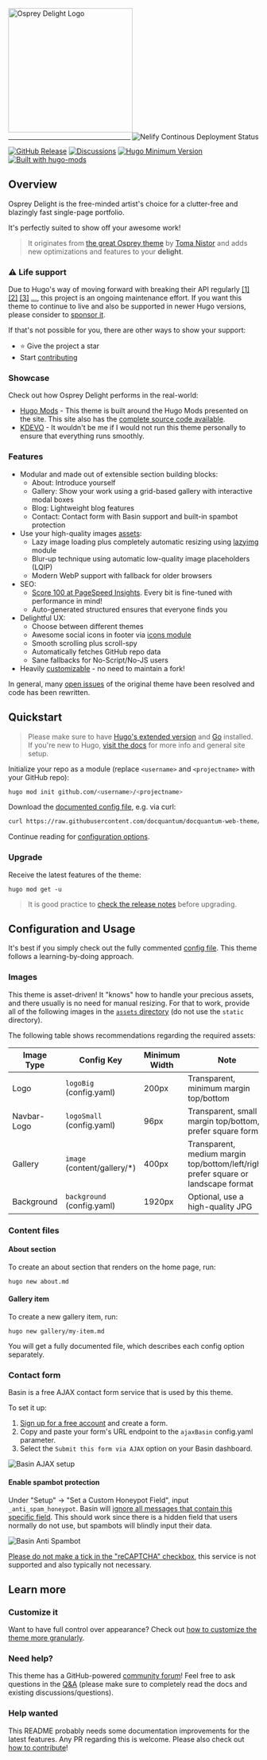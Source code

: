 <a href="https://git.io/osprey-delight" target="_blank">
    <img alt="Osprey Delight Logo" src="https://raw.githubusercontent.com/docquantum/docquantum-web-theme/main/images/osprey-delight-logo.png" width="250">
</a>
<a href="https://kdevo.netlify.app/" target="_blank">
    <img align="right" alt="Nelify Continous Deployment Status" src="https://api.netlify.com/api/v1/badges/aff9a674-45e1-4437-89f7-2aabb281780f/deploy-status">
</a>

---

[![GitHub Release](https://img.shields.io/github/v/release/kdevo/osprey-delight?style=flat-square&color=%230097a7&logo=github)](https://github.com/kdevo/osprey-delight/releases/latest)
[![Discussions](https://img.shields.io/badge/GitHub-Discussions-%230097a7?logo=github&style=flat-square)](https://github.com/kdevo/osprey-delight/discussions)
[![Hugo Minimum Version](https://img.shields.io/badge/hugo-%3E=v0.120-%230097a7?logo=hugo&style=flat-square)](https://github.com/gohugoio/hugo/releases)
[![Built with hugo-mods](https://img.shields.io/static/v1?label=%E2%9D%A4&message=hugo-mods&color=0097a7&style=flat-square)](https://github.com/hugo-mods)

## Overview

Osprey Delight is the free-minded artist's choice for a clutter-free and blazingly fast single-page portfolio.

It's perfectly suited to show off your awesome work!

> It originates from [the great Osprey theme](https://github.com/tomanistor/osprey) by [Toma Nistor](https://github.com/tomanistor) and adds new optimizations and features to your **delight**.

### ⚠️ Life support

Due to Hugo's way of moving forward with breaking their API regularly [[1]](https://github.com/kdevo/osprey-delight/issues/48) [[2]](https://github.com/kdevo/osprey-delight/issues/58) [[3]](https://commaok.xyz/post/on_hugo/) [...](https://news.ycombinator.com/item?id=41822449), this project is an ongoing maintenance effort.
If you want this theme to continue to live and also be supported in newer Hugo versions, please consider to [sponsor it](https://github.com/sponsors/kdevo).

If that's not possible for you, there are other ways to show your support:

- ⭐ Give the project a star
- Start [contributing](https://github.com/docquantum/docquantum-web-theme/blob/main/CONTRIBUTING.md)

### Showcase

Check out how Osprey Delight performs in the real-world:

- [Hugo Mods](https://hugo-mods.github.io/) - This theme is built around the Hugo Mods presented on the site. This site also has the [complete source code available](https://github.com/hugo-mods/hugo-mods.github.io).
- [KDEVO](https://kdevo.github.io/) - It wouldn't be me if I would not run this theme personally to ensure that everything runs smoothly.

### Features

- Modular and made out of extensible section building blocks:
  - About: Introduce yourself
  - Gallery: Show your work using a grid-based gallery with interactive modal boxes
  - Blog: Lightweight blog features
  - Contact: Contact form with Basin support and built-in spambot protection
- Use your high-quality images [assets](https://gohugo.io/categories/asset-management):
  - Lazy image loading plus completely automatic resizing using [lazyimg](https://github.com/hugo-mods/lazyimg) module
  - Blur-up technique using automatic low-quality image placeholders (LQIP)
  - Modern WebP support with fallback for older browsers
- SEO:
  - [Score 100 at PageSpeed Insights](https://developers.google.com/speed/pagespeed/insights/?url=https%3A%2F%2Fkdevo.github.io%2F). Every bit is fine-tuned with performance in mind!
  - Auto-generated structured ensures that everyone finds you
- Delightful UX:
  - Choose between different themes
  - Awesome social icons in footer via [icons module](https://github.com/hugo-mods/icons)
  - Smooth scrolling plus scroll-spy
  - Automatically fetches GitHub repo data
  - Sane fallbacks for No-Script/No-JS users
- Heavily [customizable](#customize-it) - no need to maintain a fork!

In general, many [open issues](https://github.com/tomanistor/osprey/issues) of the original theme have been resolved and code has been rewritten.

## Quickstart

> Please make sure to have [Hugo's extended version](https://github.com/gohugoio/hugo/releases) and [Go](https://go.dev/) installed.
> If you're new to Hugo, [visit the docs](https://gohugo.io/getting-started/quick-start/) for more info and general site setup.

Initialize your repo as a module (replace `<username>` and `<projectname>` with your GitHub repo):

```sh
hugo mod init github.com/<username>/<projectname>
```

Download the [documented config file](https://github.com/docquantum/docquantum-web-theme/blob/main/exampleSite/config.yaml), e.g. via curl:

```sh
curl https://raw.githubusercontent.com/docquantum/docquantum-web-theme/main/exampleSite/config.yaml -O
```

Continue reading for [configuration options](#config).

### Upgrade

Receive the latest features of the theme:

```
hugo mod get -u
```

> It is good practice to [check the release notes](https://github.com/kdevo/osprey-delight/releases) before upgrading.

## Configuration and Usage <a href="config"></a>

It's best if you simply check out the fully commented [config file](https://github.com/docquantum/docquantum-web-theme/blob/main/exampleSite/config.yaml).
This theme follows a learning-by-doing approach.

### Images

This theme is asset-driven! It "knows" how to handle your precious assets, and there usually is no need for manual resizing.
For that to work, provide all of the following images in the [`assets` directory](https://gohugo.io/hugo-pipes/introduction/#asset-directory) (do not use the `static` directory).

The following table shows recommendations regarding the required assets:

| Image Type  | Config Key                   | Minimum Width | Note                                                                                |
| ----------- | ---------------------------- | ------------- | ----------------------------------------------------------------------------------- |
| Logo        | `logoBig` (config.yaml)      | 200px         | Transparent, minimum margin top/bottom                                              |
| Navbar-Logo | `logoSmall` (config.yaml)    | 96px          | Transparent, small margin top/bottom, prefer square format                          |
| Gallery     | `image` (content/gallery/\*) | 400px         | Transparent, medium margin top/bottom/left/right, prefer square or landscape format |
| Background  | `background` (config.yaml)   | 1920px        | Optional, use a high-quality JPG                                                    |

### Content files

#### About section

To create an about section that renders on the home page, run:

```console
hugo new about.md
```

#### Gallery item

To create a new gallery item, run:

```console
hugo new gallery/my-item.md
```

You will get a fully documented file, which describes each config option separately.

### Contact form

Basin is a free AJAX contact form service that is used by this theme.

To set it up:

1. [Sign up for a free account](https://usebasin.com/users/sign_up) and create a form.
2. Copy and paste your form's URL endpoint to the `ajaxBasin` config.yaml parameter.
3. Select the `Submit this form via AJAX` option on your Basin dashboard.

![Basin AJAX setup](https://raw.githubusercontent.com/docquantum/docquantum-web-theme/main/images/basin-ajax-setup.png)

#### Enable spambot protection

Under "Setup" → "Set a Custom Honeypot Field", input `_anti_spam_honeypot`.
Basin will [ignore all messages that contain this specific field](https://usebasin.com/docs/features/spam-filtering). This should work since there is a hidden field that users normally do not use, but spambots will blindly input their data.

![Basin Anti Spambot](https://raw.githubusercontent.com/docquantum/docquantum-web-theme/main/images/basin-custom-honeypot.png)

[Please do not make a tick in the "reCAPTCHA" checkbox](https://github.com/kdevo/osprey-delight/discussions/22), this service is not supported and also typically not necessary.

## Learn more

### Customize it <a href="customize-it"></a>

Want to have full control over appearance? Check out [how to customize the theme more granularly](https://github.com/docquantum/docquantum-web-theme/blob/main/CUSTOMIZING.md).

### Need help?

This theme has a GitHub-powered [community forum](https://github.com/kdevo/osprey-delight/discussions)!
Feel free to ask questions in the [Q&A](https://github.com/kdevo/osprey-delight/discussions/categories/q-a) (please make sure to completely read the docs and existing discussions/questions).

### Help wanted

This README probably needs some documentation improvements for the latest features.
Any PR regarding this is welcome. Please also check out [how to contribute](https://github.com/docquantum/docquantum-web-theme/blob/main/CONTRIBUTING.md)!
